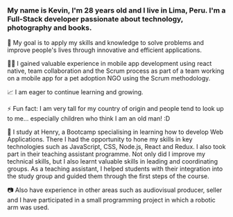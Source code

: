 <!--
**Lordkev23/Lordkev23** is a ✨ _special_ ✨ repository because its `README.md` (this file) appears on your GitHub profile.

Here are some ideas to get you started:

- 🔭 I’m currently working on ...
- 🌱 I’m currently learning ...
- 👯 I’m looking to collaborate on ...
- 🤔 I’m looking for help with ...
- 💬 Ask me about ...
- 📫 How to reach me: ...
- 😄 Pronouns: ...
- ⚡ Fun fact: ...
-->
### My name is Kevin, I'm 28 years old and I live in Lima, Peru. I'm a Full-Stack developer passionate about technology, photography and books.
🌱 My goal is to apply my skills and knowledge to solve problems and improve people's lives through innovative and efficient applications.

🐶📱 I gained valuable experience in mobile app development using react native, team collaboration and the Scrum process as part of a team working on a mobile app for a pet adoption NGO using the Scrum methodology.

📈 I am eager to continue learning and growing.

⚡ Fun fact: I am very tall for my country of origin and people tend to look up to me... especially children who think I am an old man! :D

🚀 I study at Henry, a Bootcamp specialising in learning how to develop Web Applications. There I had the opportunity to hone my skills in key technologies such as JavaScript, CSS, Node.js, React and Redux. I also took part in their teaching assistant programme. Not only did I improve my technical skills, but I also learnt valuable skills in leading and coordinating groups. As a teaching assistant, I helped students with their integration into the study group and guided them through the first steps of the course.

📷 Also have experience in other areas such as audiovisual producer, seller and I have participated in a small programming project in which a robotic arm was used.
